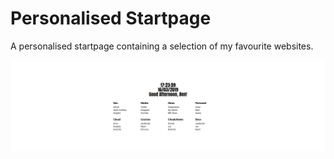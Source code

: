 # Personalised Startpage
A personalised startpage containing a selection of my favourite websites.

![Startpage Screenshot](https://raw.githubusercontent.com/benjcodes/startpage/screenshots/screenshot.png)
